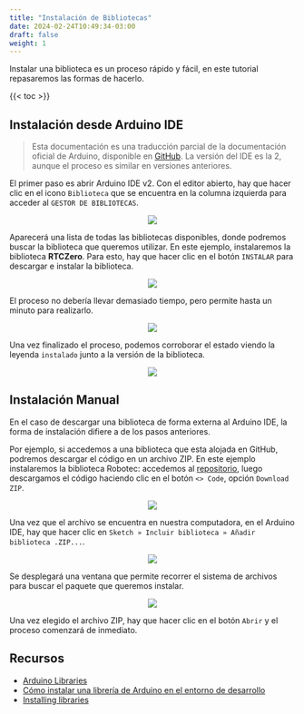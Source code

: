 ```yaml
---
title: "Instalación de Bibliotecas"
date: 2024-02-24T10:49:34-03:00
draft: false
weight: 1
---
```

Instalar una biblioteca es un proceso rápido y fácil, en este tutorial repasaremos las formas de hacerlo.

{{< toc >}}

## Instalación desde Arduino IDE

> Esta documentación es una traducción parcial de la documentación oficial de Arduino, disponible en [GitHub](https://github.com/arduino/docs-content/). La versión del IDE es la 2, aunque el proceso es similar en versiones anteriores.

El primer paso es abrir Arduino IDE v2. Con el editor abierto, hay que hacer clic en el icono `Biblioteca` que se encuentra en la columna izquierda para acceder al `GESTOR DE BIBLIOTECAS`.

<p align="center">
    <img src="../img/installing-a-library-img01.png">
</p>

Aparecerá una lista de todas las bibliotecas disponibles, donde podremos buscar la biblioteca que queremos utilizar. En este ejemplo, instalaremos la biblioteca **RTCZero**. Para esto, hay que hacer clic en el botón `INSTALAR` para descargar e instalar la biblioteca.

<p align="center">
    <img src="../img/installing-a-library-img02.png">
</p>

El proceso no debería llevar demasiado tiempo, pero permite hasta un minuto para realizarlo.

<p align="center">
    <img src="../img/installing-a-library-img03.png">
</p>

Una vez finalizado el proceso, podemos corroborar el estado viendo la leyenda `instalado` junto a la versión de la biblioteca.

<p align="center">
    <img src="../img/installing-a-library-img04.png">
</p>

## Instalación Manual

En el caso de descargar una biblioteca de forma externa al Arduino IDE, la forma de instalación difiere a de los pasos anteriores. 

Por ejemplo, si accedemos a una biblioteca que esta alojada en GitHub, podremos descargar el código en un archivo ZIP. En este ejemplo instalaremos la biblioteca Robotec: accedemos al [repositorio](https://github.com/lmtreser/Robotec), luego descargamos el código haciendo clic en el botón `<> Code`, opción `Download ZIP`.

<p align="center">
    <img src="../img/gh_descarga.png">
</p>

Una vez que el archivo se encuentra en nuestra computadora, en el Arduino IDE, hay que hacer clic en `Sketch » Incluir biblioteca » Añadir biblioteca .ZIP...`. 

<p align="center">
    <img src="../img/sistema_archivos.gif">
</p>

Se desplegará una ventana que permite recorrer el sistema de archivos para buscar el paquete que queremos instalar.

<p align="center">
    <img src="../img/archivo_zip.png">
</p>

Una vez elegido el archivo ZIP, hay que hacer clic en el botón `Abrir` y el proceso comenzará de inmediato.

## Recursos

- [Arduino Libraries](https://www.arduino.cc/reference/en/libraries/)
- [Cómo instalar una librería de Arduino en el entorno de desarrollo](https://programarfacil.com/blog/arduino-blog/instalar-una-libreria-de-arduino/)
- [Installing libraries](https://docs.arduino.cc/software/ide-v2/tutorials/ide-v2-installing-a-library/)